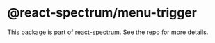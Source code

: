# @react-spectrum/menu-trigger

This package is part of [react-spectrum](https://github.com/adobe-private/react-spectrum-v3). See the repo for more details.
